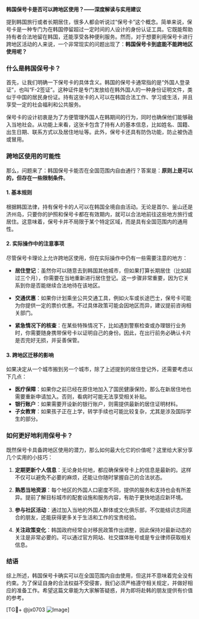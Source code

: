 **韩国保号卡是否可以跨地区使用？——深度解读与实用建议**

提到韩国旅行或者长期居住，很多人都会听说过“保号卡”这个概念。简单来说，保号卡是一种专门为在韩国停留超过一定时间的人设计的身份认证工具。它既能帮助持有者合法地留在韩国，还能享受各种便利服务。然而，对于想要利用保号卡进行跨地区活动的人来说，一个非常现实的问题出现了：**韩国保号卡到底能不能跨地区使用呢？**

### 什么是韩国保号卡？

首先，让我们明确一下保号卡的具体含义。韩国的保号卡通常指的是“外国人登录证”，也叫“F-2签证”。这种证件是专门发放给在韩外国人的一种身份证明文件，类似于中国的居民身份证。持有这张卡的人可以在韩国合法工作、学习或生活，并且享受一定的社会福利和公共服务。

保号卡的设计初衷是为了方便管理外国人在韩期间的行为，同时也确保他们能够融入当地社会。从功能上来看，这张卡包含了持有人的基本信息，比如姓名、国籍、出生日期、联系方式以及居住地址等。此外，保号卡还具有防伪功能，防止被伪造或冒用。

### 跨地区使用的可能性

那么，问题来了：韩国保号卡能否在全国范围内自由通行？答案是：**原则上是可以的，但存在一些限制条件**。

#### 1. **基本规则**
根据韩国法律，持有保号卡的人可以在韩国全境自由活动。无论是首尔、釜山还是济州岛，只要你的护照和保号卡都在有效期内，就可以合法地前往这些地方旅行或居住。这意味着，保号卡并不局限于某个特定区域，而是具有全国范围内的通用性。

#### 2. **实际操作中的注意事项**
尽管保号卡理论上允许跨地区使用，但在实际操作中仍有一些需要注意的地方：

- **居住登记**：虽然你可以随意去到韩国其他城市，但如果打算长期居住（比如超过三个月），你需要在当地重新进行居住登记。这一步骤非常重要，因为它关系到你是否能继续合法地待在该地区。
  
- **交通优惠**：如果你计划乘坐公共交通工具，例如火车或长途巴士，保号卡可能为你提供一定的票价优惠。不过具体政策可能会因地区而异，建议提前咨询相关部门。

- **紧急情况下的核查**：在某些特殊情况下，比如遇到警察检查或办理银行业务时，你需要随身携带保号卡以证明自己的身份。因此，在出行前务必确认卡片是否完好无损，并妥善保管。

#### 3. **跨地区迁移的影响**
如果决定从一个城市搬到另一个城市，除了上述提到的居住登记外，还需要考虑以下几点：
- **医疗保障**：如果你之前已经在原住地加入了国民健康保险，那么在新居住地也需要重新申请加入。否则，看病时可能无法享受相关补贴。
- **银行账户**：如果需要开设新的银行账户，则需提供最新的居住证明材料。
- **子女教育**：如果孩子正在上学，转学手续也可能比较复杂，尤其是涉及国际学生的部分。

### 如何更好地利用保号卡？

既然保号卡具备跨地区使用的潜力，那么如何最大化它的价值呢？这里给大家分享几个实用的小技巧：

1. **定期更新个人信息**：无论身处何地，都应确保保号卡上的信息是最新的。这样不仅可以避免不必要的麻烦，还能让你随时掌握自己的合法状态。
   
2. **熟悉当地资源**：每个地区的外国人口密度不同，提供的服务和支持也会有所差异。提前了解目标城市的配套设施和服务内容，有助于更快地适应新环境。

3. **参与社区活动**：通过加入当地的外国人群体或文化俱乐部，不仅能结识志同道合的朋友，还能获得更多关于生活和工作的宝贵经验。

4. **关注政策变化**：韩国政府经常会对移民政策作出调整，因此保持对最新动态的关注是非常必要的。可以通过官方网站、社交媒体账号或是专业律师获取相关信息。

### 结语

综上所述，韩国保号卡确实可以在全国范围内自由使用，但这并不意味着完全没有约束。为了保证自身的合法权益不受侵害，我们必须严格遵守相关规定，并做好相应的准备工作。希望这篇文章能为大家解答疑惑，并为即将赴韩的朋友提供有价值的参考。

[TG💪+ @jx0703 ![Image](https://github.com/user-attachments/assets/dbca1d08-cadb-493c-b0ec-ad6f7a83f270)]
